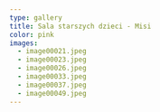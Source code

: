 ```yaml
---
type: gallery
title: Sala starszych dzieci - Misi
color: pink
images:
  - image00021.jpeg
  - image00023.jpeg
  - image00026.jpeg
  - image00033.jpeg
  - image00037.jpeg
  - image00049.jpeg
---
```

